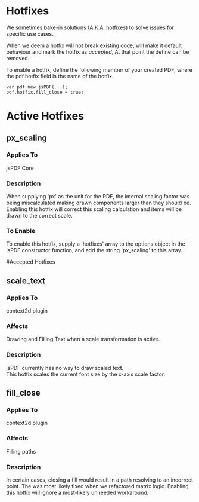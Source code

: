 # Hotfixes

We sometimes bake-in solutions (A.K.A. hotfixes) to solve issues for specific use cases.

When we deem a hotfix will not break existing code,
 will make it default behaviour and mark the hotfix as _accepted_,
 At that point the define can be removed.
 
 To enable a hotfix, define the following member of your created PDF,
where the pdf.hotfix field is the name of the hotfix.

    var pdf new jsPDF(...);
    pdf.hotfix.fill_close = true;
  
# Active Hotfixes
## px_scaling

### Applies To
jsPDF Core

### Description
When supplying 'px' as the unit for the PDF, the internal scaling factor was being miscalculated making drawn components
larger than they should be.  Enabling this hotfix will correct this scaling calculation and items will be drawn to the
correct scale.

### To Enable
To enable this hotfix, supply a 'hotfixes' array to the options object in the jsPDF constructor function, and add the
string 'px_scaling' to this array.

#Accepted Hotfixes
## scale_text

### Applies To
context2d plugin

### Affects
Drawing and Filling Text when a scale transformation is active.

### Description
jsPDF currently has no way to draw scaled text.  
This hotfix scales the current font size by the x-axis scale factor.
 
## fill_close
### Applies To
context2d plugin

### Affects
Filling paths 

### Description
In certain cases, closing a fill would result in a path resolving to an incorrect point.
The was most likely fixed when we refactored matrix logic.  Enabling this hotfix will ignore a most-likely unneeded workaround.
 
